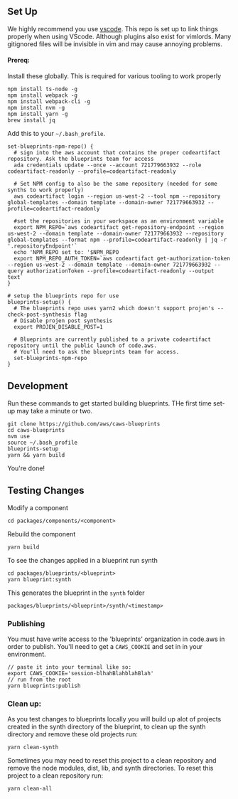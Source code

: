 ## Set Up

We highly recommend you use [vscode](https://code.visualstudio.com/). This repo is set up to link things properly when using VScode. Although plugins
also exist for vimlords. Many gitignored files will be invisible in vim and may cause annoying problems.

#### Prereq:

Install these globally. This is required for various tooling to work properly

```
npm install ts-node -g
npm install webpack -g
npm install webpack-cli -g
npm install nvm -g
npm install yarn -g
brew install jq
```

Add this to your `~/.bash_profile`.

```
set-blueprints-npm-repo() {
  # sign into the aws account that contains the proper codeartifact repository. Ask the blueprints team for access
  ada credentials update --once --account 721779663932 --role codeartifact-readonly --profile=codeartifact-readonly

  # Set NPM config to also be the same repository (needed for some synths to work properly)
  aws codeartifact login --region us-west-2 --tool npm --repository global-templates --domain template --domain-owner 721779663932 --profile=codeartifact-readonly

  #set the repositories in your workspace as an environment variable
  export NPM_REPO=`aws codeartifact get-repository-endpoint --region us-west-2 --domain template --domain-owner 721779663932 --repository global-templates --format npm --profile=codeartifact-readonly | jq -r '.repositoryEndpoint'`
  echo 'NPM_REPO set to: '$NPM_REPO
  export NPM_REPO_AUTH_TOKEN=`aws codeartifact get-authorization-token --region us-west-2 --domain template --domain-owner 721779663932 --query authorizationToken --profile=codeartifact-readonly --output text`
}

# setup the blueprints repo for use
blueprints-setup() {
  # The blueprints repo uses yarn2 which doesn't support projen's --check-post-synthesis flag 
  # Disable projen post synthesis
  export PROJEN_DISABLE_POST=1

  # Blueprints are currently published to a private codeartifact repository until the public launch of code.aws. 
  # You'll need to ask the blueprints team for access.
  set-blueprints-npm-repo
}
```

## Development
Run these commands to get started building blueprints. THe first time set-up may take a minute or two. 

```
git clone https://github.com/aws/caws-blueprints
cd caws-blueprints
nvm use
source ~/.bash_profile
blueprints-setup
yarn && yarn build
```

You're done!

## Testing Changes

Modify a component

```
cd packages/components/<component>
```

Rebuild the component

```
yarn build
```

To see the changes applied in a blueprint run synth

```
cd packages/blueprints/<blueprint>
yarn blueprint:synth
```

This generates the blueprint in the `synth` folder

```
packages/blueprints/<blueprint>/synth/<timestamp>
```

### Publishing

You must have write access to the 'blueprints' organization in code.aws in order to publish. You'll need to get a `CAWS_COOKIE` and set in in your
environment.

```
// paste it into your terminal like so:
export CAWS_COOKIE='session-blhahBlahblahBlah'
// run from the root
yarn blueprints:publish
```

### Clean up:

As you test changes to blueprints locally you will build up alot of projects created in the synth directory of the blueprint, to clean up the synth
directory and remove these old projects run:

```
yarn clean-synth
```

Sometimes you may need to reset this project to a clean repository and remove the node modules, dist, lib, and synth directories. To reset this
project to a clean repository run:

```
yarn clean-all
```
